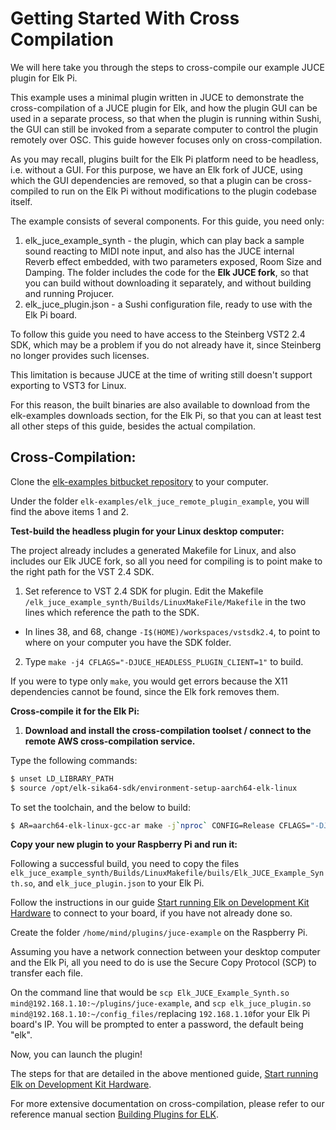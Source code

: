 # Getting Started With Cross Compilation

We will here take you through the steps to cross-compile our example JUCE plugin for Elk Pi.

This example uses a minimal plugin written in JUCE to demonstrate the cross-compilation of a JUCE plugin for Elk, and how the plugin GUI can be used in a separate process, so that when the plugin is running within Sushi, the GUI can still be invoked from a separate computer to control the plugin remotely over OSC. This guide however focuses only on cross-compilation.

As you may recall, plugins built for the Elk Pi platform need to be headless, i.e. without a GUI. For this purpose, we have an Elk fork of JUCE, using which the GUI dependencies are removed, so that a plugin can be cross-compiled to run on the Elk Pi without modifications to the plugin codebase itself.

The example consists of several components. For this guide, you need only:

1. elk_juce_example_synth - the plugin, which can play back a sample sound reacting to MIDI note input, and also has the JUCE internal Reverb effect embedded, with two parameters exposed, Room Size and Damping. The folder includes the code for the **Elk JUCE fork**, so that you can build without downloading it separately, and without building and running Projucer.
2. elk_juce_plugin.json - a Sushi configuration file, ready to use with the Elk Pi board.

To follow this guide you need to have access to the Steinberg VST2 2.4 SDK, which may be a problem if you do not already have it, since Steinberg no longer provides such licenses.

This limitation is because JUCE at the time of writing still doesn't support exporting to VST3 for Linux.

For this reason, the built binaries are also available to download from the elk-examples downloads section, for the Elk Pi, so that you can at least test all other steps of this guide, besides the actual compilation.

## Cross-Compilation:

Clone the [elk-examples bitbucket repository](https://bitbucket.org/mindswteam/elk-examples/src/master/) to your computer.

Under the folder `elk-examples/elk_juce_remote_plugin_example`, you will find the above items 1 and 2.

**Test-build the headless plugin for your Linux desktop computer:**

The project already includes a generated Makefile for Linux, and also includes our Elk JUCE fork, so all you need for compiling is to point make to the right path for the VST 2.4 SDK.

1. Set reference to VST 2.4 SDK for plugin. Edit the Makefile  `/elk_juce_example_synth/Builds/LinuxMakeFile/Makefile` in the two lines which reference the path to the SDK.

- In lines 38, and 68, change `-I$(HOME)/workspaces/vstsdk2.4`, to point to where on your computer you have the SDK folder.

2. Type `make -j4 CFLAGS="-DJUCE_HEADLESS_PLUGIN_CLIENT=1"` to build.

If you were to type only `make`, you would get errors because the X11 dependencies cannot be found, since the Elk fork removes them.

**Cross-compile it for the Elk Pi:**

1. **Download and install the cross-compilation toolset / connect to the remote AWS cross-compilation service.**

Type the following commands:

```bash
$ unset LD_LIBRARY_PATH
$ source /opt/elk-sika64-sdk/environment-setup-aarch64-elk-linux
```

To set the toolchain, and the below to build:

```bash
$ AR=aarch64-elk-linux-gcc-ar make -j`nproc` CONFIG=Release CFLAGS="-DJUCE_HEADLESS_PLUGIN_CLIENT=1" TARGET_ARCH="-march=armv8-a -mtune=cortex-a72"
```

**Copy your new plugin to your Raspberry Pi and run it:**

Following a successful build, you need to copy the files `elk_juce_example_synth/Builds/LinuxMakefile/buils/Elk_JUCE_Example_Synth.so`, and `elk_juce_plugin.json` to your Elk Pi.

Follow the instructions in our guide [Start running Elk on Development Kit Hardware](get_first_sound_from_devkit_board.md) to connect to your board, if you have not already done so. 

Create the folder `/home/mind/plugins/juce-example` on the Raspberry Pi.

Assuming you have a network connection between your desktop computer and the Elk Pi, all you need to do is use the Secure Copy Protocol (SCP) to transfer each file.

On the command line that would be `scp Elk_JUCE_Example_Synth.so mind@192.168.1.10:~/plugins/juce-example`,  and `scp elk_juce_plugin.so mind@192.168.1.10:~/config_files/`replacing `192.168.1.10`for your Elk Pi board's IP. You will be prompted to enter a password, the default being "elk".

Now, you can launch the plugin!

The steps for that are detailed in the above mentioned guide, [Start running Elk on Development Kit Hardware](get_first_sound_from_devkit_board.md).

For more extensive documentation on cross-compilation, please refer to our reference manual section [Building Plugins for ELK](building_plugins_for_elk.md).

